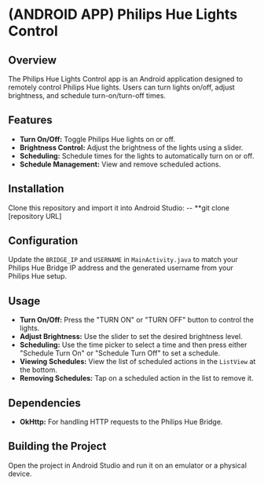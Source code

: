 # (ANDROID APP) Philips Hue Lights Control

## Overview

The Philips Hue Lights Control app is an Android application designed to remotely control Philips Hue lights. Users can turn lights on/off, adjust brightness, and schedule turn-on/turn-off times.

## Features

- **Turn On/Off:** Toggle Philips Hue lights on or off.
- **Brightness Control:** Adjust the brightness of the lights using a slider.
- **Scheduling:** Schedule times for the lights to automatically turn on or off.
- **Schedule Management:** View and remove scheduled actions.

## Installation

Clone this repository and import it into Android Studio:
-- **git clone [repository URL]

## Configuration

Update the `BRIDGE_IP` and `USERNAME` in `MainActivity.java` to match your Philips Hue Bridge IP address and the generated username from your Philips Hue setup.

## Usage

- **Turn On/Off:** Press the "TURN ON" or "TURN OFF" button to control the lights.
- **Adjust Brightness:** Use the slider to set the desired brightness level.
- **Scheduling:** Use the time picker to select a time and then press either "Schedule Turn On" or "Schedule Turn Off" to set a schedule.
- **Viewing Schedules:** View the list of scheduled actions in the `ListView` at the bottom.
- **Removing Schedules:** Tap on a scheduled action in the list to remove it.

## Dependencies

- **OkHttp:** For handling HTTP requests to the Philips Hue Bridge.

## Building the Project

Open the project in Android Studio and run it on an emulator or a physical device.

